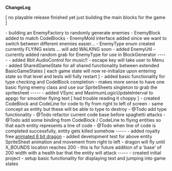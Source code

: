 <b>ChangeLog</b>

[ no playable release finished yet just building the main blocks for the game ]

<p>
- building an EnemyFactory to randomly generate enemies
- EnemyBlock added to match CodeBlocks
- EnemyMold interface added since we want to switch between different enemies easier...
- EnemyType enum created currently FLYING exists ... will add WALKING soon
- added EnemyUtil - currently added random grab for EnemyType for use in BlockGenerator
-----
- added 8bit AudioControl for music!!
- escape key will take user to Menu
- added SharedGameState for all shared functionality between extended BasicGameStates [ each game state will now re-initialize upon entering state so that level and tests will fully restart ]
- added basic functionality for type checking and CodeBlock completion
- makes more sense to have one basic flying enemy class and use our SpriteSheets singleton to grab the spritesheet
-----
- added VSync and MaximumLogicUpdateInterval to appgc for smoother flying text [ had trouble reading it choppy ]
- created CodeBlock and CodeLine for code to fly from right to left of screen
- same concept as entity but these will be able to type to destroy
- @Todo add type functionality
- @Todo refactor current code base before spaghetti attacks
- @Todo add some binding from CodeBlock / CodeLine to flying entities so that each entity represents a line of code
- @Todo when line of code is completed successfully, entity gets killed somehow
-----
- added royalty free <a href='http://opengameart.org/content/flappy-dragon-sprite-sheets'>animated 8 bit dragon</a>
- added development test for above entity SpriteSheet animation and movement from right to left
- dragon will fly until X_BOUNDS location reaches 200 
	- this is for future addition of a 'base' of 200 width with a health bar that the entity will attack
-----
- created initial project 
- setup basic functionality for displaying text and jumping into game states
</p>